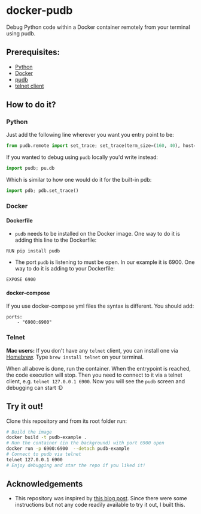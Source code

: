 # docker-pudb
Debug Python code within a Docker container remotely from your terminal using pudb.

## Prerequisites:
- [Python](https://docs.python.org/3/index.html)
- [Docker](https://docs.docker.com/)
- [pudb](https://documen.tician.de/pudb/)
- [telnet client](https://en.wikipedia.org/wiki/Telnet)

## How to do it?
### Python
Just add the following line wherever you want you entry point to be:
```python
from pudb.remote import set_trace; set_trace(term_size=(160, 40), host='0.0.0.0', port=6900)
```
If you wanted to debug using `pudb` locally you'd write instead:
```python
import pudb; pu.db
```
Which is similar to how one would do it for the built-in pdb:
```python
import pdb; pdb.set_trace()
```

### Docker
#### Dockerfile
- `pudb` needs to be installed on the Docker image. One way to do it is adding this line to the Dockerfile:
```
RUN pip install pudb
```
- The port `pudb` is listening to must be open. In our example it is 6900. One way to do it is adding to your Dockerfile:
```
EXPOSE 6900
```

#### docker-compose
If you use docker-compose yml files the syntax is different. You should add:
```
ports:
    - "6900:6900"
```

### Telnet
**Mac users:** If you don't have any `telnet` client, you can install one via [Homebrew](https://brew.sh/). Type `brew install telnet` on your terminal.

When all above is done, run the container. When the entrypoint is reached, the code execution will stop. Then you need to connect to it via a telnet client, e.g. `telnet 127.0.0.1 6900`. Now you will see the `pudb` screen and debugging can start :D

## Try it out!
Clone this repository and from its root folder run:
```sh
# Build the image
docker build -t pudb-example .
# Run the container (in the background) with port 6900 open
docker run -p 6900:6900  --detach pudb-example
# Connect to pudb via telnet
telnet 127.0.0.1 6900
# Enjoy debugging and star the repo if you liked it!
```

## Acknowledgements
- This repository was inspired by [this blog post](http://kartowicz.com/dryobates/2016-09/debugging_gunicorn_on_docker_with_pudb/). Since there were some instructions but not any code readily available to try it out, I built this.
